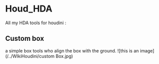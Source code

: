 # Houd_HDA
All my HDA tools for houdini : 


## Custom box

a simple box tools who align the box with the ground.
![this is an image](/../WIkiHoudini/custom Box.jpg) 
